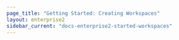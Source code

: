 ```yaml
---
page_title: "Getting Started: Creating Workspaces"
layout: enterprise2
sidebar_current: "docs-enterprise2-started-workspaces"
---
```


